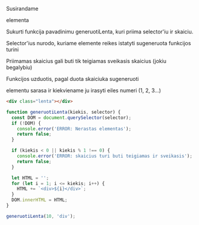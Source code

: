 Susirandame <div class="lenta"> elementa

Sukurti funkcija pavadinimu generuotiLenta, kuri priima selector'iu ir skaiciu.

Selector'ius nurodo, kuriame elemente reikes istatyti sugeneruota funkcijos turini

Priimamas skaicius gali buti tik teigiamas sveikasis skaicius (jokiu begalybiu)

Funkcijos uzduotis, pagal duota skaiciuka sugeneruoti <div> elementu sarasa ir kiekviename ju irasyti eiles numeri (1, 2, 3...)

```html
<div class="lenta"></div>
```

```js
function generuotiLenta(kiekis, selector) {
  const DOM = document.querySelector(selector);
  if (!DOM) {
    console.error('ERROR: Nerastas elementas');
    return false;
  }

  if (kiekis < 0 || kiekis % 1 !== 0) {
    console.error('ERROR: skaicius turi buti teigiamas ir sveikasis');
    return false;
  }

  let HTML = '';
  for (let i = 1; i <= kiekis; i++) {
    HTML += `<div>${i}</div>`;
  }
  DOM.innerHTML = HTML;
}

generuotiLenta(10, 'div');
```
